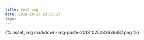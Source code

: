 ```yaml
---
title: test img
date: 2018-10-25 23:35:17
tags:
---
```

{% asset_img markdown-img-paste-20181025232636687.png %}
